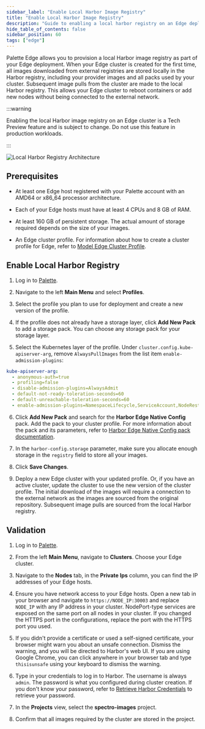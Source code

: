 ```yaml
---
sidebar_label: "Enable Local Harbor Image Registry"
title: "Enable Local Harbor Image Registry"
description: "Guide to enabling a local harbor registry on an Edge deployment."
hide_table_of_contents: false
sidebar_position: 60
tags: ["edge"]
---
```


Palette Edge allows you to provision a local Harbor image registry as part of your Edge deployment. When your Edge cluster is created for the first time, all images downloaded from external registries are stored locally in the Harbor registry, including your provider images and all packs used by your cluster. Subsequent image pulls from the cluster are made to the local Harbor registry. This allows your Edge cluster to reboot containers or add new nodes without being connected to the external network.

:::warning

Enabling the local Harbor image registry on an Edge cluster is a Tech Preview feature and is subject to change. Do not use this feature in production workloads.

:::

![Local Harbor Registry Architecture](/clusters_edge_networking_local_harbor_architecture.png)

## Prerequisites

- At least one Edge host registered with your Palette account with an AMD64 or x86_64 processor architecture.

- Each of your Edge hosts must have at least 4 CPUs and 8 GB of RAM.

- At least 160 GB of persistent storage. The actual amount of storage required depends on the size of your images.

- An Edge cluster profile. For information about how to create a cluster profile for Edge, refer to [Model Edge Cluster Profile](../site-deployment/model-profile.md).

## Enable Local Harbor Registry

1. Log in to [Palette](https://console.spectrocloud.com).

2. Navigate to the left **Main Menu** and select **Profiles**.

3. Select the profile you plan to use for deployment and create a new version of the profile.

4. If the profile does not already have a storage layer, click **Add New Pack** to add a storage pack. You can choose any storage pack for your storage layer.

5. Select the Kubernetes layer of the profile. Under `cluster.config.kube-apiserver-arg`, remove `AlwaysPullImages` from the list item `enable-admission-plugins`:

```yaml {7}
kube-apiserver-arg:
  - anonymous-auth=true
  - profiling=false
  - disable-admission-plugins=AlwaysAdmit
  - default-not-ready-toleration-seconds=60
  - default-unreachable-toleration-seconds=60
  - enable-admission-plugins=NamespaceLifecycle,ServiceAccount,NodeRestriction
```

6. Click **Add New Pack** and search for the **Harbor Edge Native Config** pack. Add the pack to your cluster profile. For more information about the pack and its parameters, refer to [Harbor Edge Native Config pack documentation](../../../integrations/harbor-edge.md).

7. In the `harbor-config.storage` parameter, make sure you allocate enough storage in the `registry` field to store all your images.

8. Click **Save Changes**.

9. Deploy a new Edge cluster with your updated profile. Or, if you have an active cluster, update the cluster to use the new version of the cluster profile. The initial download of the images will require a connection to the external network as the images are sourced from the original repository. Subsequent image pulls are sourced from the local Harbor registry.

## Validation

1. Log in to [Palette](https://console.spectrocloud.com).

2. From the left **Main Menu**, navigate to **Clusters**. Choose your Edge cluster.

3. Navigate to the **Nodes** tab, in the **Private Ips** column, you can find the IP addresses of your Edge hosts.

4. Ensure you have network access to your Edge hosts. Open a new tab in your browser and navigate to `https://NODE_IP:30003` and replace `NODE_IP` with any IP address in your cluster. NodePort-type services are exposed on the same port on all nodes in your cluster. If you changed the HTTPS port in the configurations, replace the port with the HTTPS port you used.

5. If you didn't provide a certificate or used a self-signed certificate, your browser might warn you about an unsafe connection. Dismiss the warning, and you will be directed to Harbor's web UI. If you are using Google Chrome, you can click anywhere in your browser tab and type `thisisunsafe` using your keyboard to dismiss the warning.

6. Type in your credentials to log in to Harbor. The username is always `admin`. The password is what you configured during cluster creation. If you don't know your password, refer to [Retrieve Harbor Credentials](../../../integrations/harbor-edge.md#retrieve-harbor-credentials) to retrieve your password.

7. In the **Projects** view, select the **spectro-images** project.

8. Confirm that all images required by the cluster are stored in the project.
